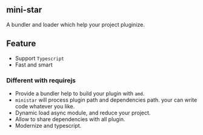 ## mini-star

A bundler and loader which help your project pluginize.

## Feature

- Support `Typescript`
- Fast and smart

### Different with requirejs

- Provide a bundler help to build your plugin with `amd`.
- `ministar` will process plugin path and dependencies path. your can write code whatever you like.
- Dynamic load async module, and reduce your project.
- Allow to share dependencies with all plugin.
- Modernize and typescript.

